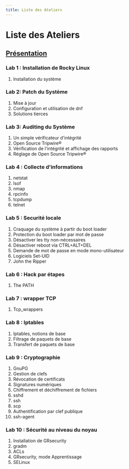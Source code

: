 ```yaml
---
title: Liste des Ateliers
---
```


# Liste des Ateliers

## [Présentation](introduction.md)

### Lab 1 : Installation de Rocky Linux

1. Installation du système

### Lab 2: Patch du Système

1. Mise à jour
2. Configuration et utilisation de dnf
3. Solutions tierces

### Lab 3: Auditing du Système

1. Un simple vérificateur d'intégrité
2. Open Source Tripwire®
3. Vérification de l'intégrité et affichage des rapports
4. Réglage de Open Source Tripwire®

### Lab 4 : Collecte d'informations

1. netstat
2. lsof
3. nmap
4. rpcinfo
5. tcpdump
6. telnet

### Lab 5 : Securité locale

1. Craquage du système à partir du boot loader
2. Protection du boot loader par mot de passe
3. Désactiver les tty non-nécessaires
4. Désactiver reboot via  CTRL+ALT+DEL
5. Demande de mot de passe en mode mono-utilisateur
6. Logiciels Set-UID
7. John the Ripper

### Lab 6 : Hack par étapes

1. The PATH

### Lab 7 : wrapper TCP

1. Tcp_wrappers

### Lab 8 : Iptables

1. Iptables, notions de base
2. Filtrage de paquets de base
3. Transfert de paquets de base

### Lab 9 : Cryptographie

1. GnuPG
2. Gestion de clefs
3. Révocation de certificats
4. Signatures numériques
5. Chiffrement et déchiffrement de fichiers
6. sshd
7. ssh
8. scp
9. Authentification par clef publique
10. ssh-agent

### Lab 10 : Sécurité au niveau du noyau

1. Installation de GRsecurity
2. gradm
3. ACLs
4. GRsecurity, mode Apprentissage
5. SELinux
